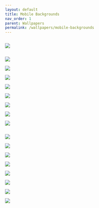 ```yaml
---
layout: default
title: Mobile Backgrounds
nav_order: 1
parent: Wallpapers
permalink: /wallpapers/mobile-backgrounds
---
```


<div class="row">
  
  <div class="column">
    
  <a href="https://raw.githubusercontent.com/The-Back-Room/Wallpapers/refs/heads/main/mobile/Windows%2011/Windows%2011%20(1).png" target="_blank"><img src="https://raw.githubusercontent.com/The-Back-Room/Wallpapers/refs/heads/main/mobile/Windows%2011/Windows%2011%20(1).png" /></a>
  
  <a href="https://raw.githubusercontent.com/The-Back-Room/Wallpapers/refs/heads/main/mobile/Windows%2011/Windows%2011%20(2).png" target="_blank"><img scr="https://raw.githubusercontent.com/The-Back-Room/Wallpapers/refs/heads/main/mobile/Windows%2011/Windows%2011%20(2).png" /></a>
 
  <a href="https://raw.githubusercontent.com/The-Back-Room/Wallpapers/refs/heads/main/mobile/Windows%2011/Windows%2011%20(3).png" target="_blank"><img src="https://raw.githubusercontent.com/The-Back-Room/Wallpapers/refs/heads/main/mobile/Windows%2011/Windows%2011%20(3).png" /></a>

  <a href="https://raw.githubusercontent.com/The-Back-Room/Wallpapers/refs/heads/main/mobile/Windows%2011/Windows%2011%20(4).png" target="_blank"><img src="https://raw.githubusercontent.com/The-Back-Room/Wallpapers/refs/heads/main/mobile/Windows%2011/Windows%2011%20(4).png" /></a>

  <a href="https://raw.githubusercontent.com/The-Back-Room/Wallpapers/refs/heads/main/mobile/Windows%2011/Windows%2011%20(5).png" target="_blank"><img src="https://raw.githubusercontent.com/The-Back-Room/Wallpapers/refs/heads/main/mobile/Windows%2011/Windows%2011%20(5).png" /></a>

  <a href="https://raw.githubusercontent.com/The-Back-Room/Wallpapers/refs/heads/main/mobile/Windows%2011/Windows%2011%20(6).png" target="_blank"><img src="https://raw.githubusercontent.com/The-Back-Room/Wallpapers/refs/heads/main/mobile/Windows%2011/Windows%2011%20(6).png" /></a>

  <a href="https://raw.githubusercontent.com/The-Back-Room/Wallpapers/refs/heads/main/mobile/Windows%2011/Windows%2011%20(7).png" target="_blank"><img src="https://raw.githubusercontent.com/The-Back-Room/Wallpapers/refs/heads/main/mobile/Windows%2011/Windows%2011%20(7).png" /></a>

  <a href="https://raw.githubusercontent.com/The-Back-Room/Wallpapers/refs/heads/main/mobile/Windows%2011/Windows%2011%20(8).png" target="_blank"><img src="https://raw.githubusercontent.com/The-Back-Room/Wallpapers/refs/heads/main/mobile/Windows%2011/Windows%2011%20(8).png" /></a>

  <a href="https://raw.githubusercontent.com/The-Back-Room/Wallpapers/refs/heads/main/mobile/Windows%2011/Windows%2011%20(9).png" target="_blank"><img src="https://raw.githubusercontent.com/The-Back-Room/Wallpapers/refs/heads/main/mobile/Windows%2011/Windows%2011%20(9).png" /></a>

  <a href="https://raw.githubusercontent.com/The-Back-Room/Wallpapers/refs/heads/main/mobile/Windows%2011/Windows%2011%20(10).png" target="_blank"><img src="https://raw.githubusercontent.com/The-Back-Room/Wallpapers/refs/heads/main/mobile/Windows%2011/Windows%2011%20(10).png" /></a>
  
  </div>
  
  <div class="column">

  <a href="https://raw.githubusercontent.com/The-Back-Room/Wallpapers/refs/heads/main/mobile/Windows%2011/Windows%2011%20(11).png" target="_blank"><img src="https://raw.githubusercontent.com/The-Back-Room/Wallpapers/refs/heads/main/mobile/Windows%2011/Windows%2011%20(11).png" /></a>
  
  <a href="https://raw.githubusercontent.com/The-Back-Room/Wallpapers/refs/heads/main/mobile/Windows%2011/Windows%2011%20(12).png" target="_blank"><img src="https://raw.githubusercontent.com/The-Back-Room/Wallpapers/refs/heads/main/mobile/Windows%2011/Windows%2011%20(12).png" /></a>
    
  <a href="https://raw.githubusercontent.com/The-Back-Room/Wallpapers/refs/heads/main/mobile/Windows%2011/Windows%2011%20(13).png" target="_blank"><img src="https://raw.githubusercontent.com/The-Back-Room/Wallpapers/refs/heads/main/mobile/Windows%2011/Windows%2011%20(13).png" /></a>
  
  <a href="https://raw.githubusercontent.com/The-Back-Room/Wallpapers/refs/heads/main/mobile/Windows%2011/Windows%2011%20(14).png" target="_blank"><img src="https://raw.githubusercontent.com/The-Back-Room/Wallpapers/refs/heads/main/mobile/Windows%2011/Windows%2011%20(14).png" /></a>
  
  <a href="https://raw.githubusercontent.com/The-Back-Room/Wallpapers/refs/heads/main/mobile/Windows%2011/Windows%2011%20(15).png" target="_blank"><img src="https://raw.githubusercontent.com/The-Back-Room/Wallpapers/refs/heads/main/mobile/Windows%2011/Windows%2011%20(15).png" /></a>
  
  <a href="https://raw.githubusercontent.com/The-Back-Room/Wallpapers/refs/heads/main/mobile/Windows%2011/Windows%2011%20(16).png" target="_blank"><img src="https://raw.githubusercontent.com/The-Back-Room/Wallpapers/refs/heads/main/mobile/Windows%2011/Windows%2011%20(16).png" /></a>
  
  <a href="https://raw.githubusercontent.com/The-Back-Room/Wallpapers/refs/heads/main/mobile/Windows%2011/Windows%2011%20(17).png" target="_blank"><img src="https://raw.githubusercontent.com/The-Back-Room/Wallpapers/refs/heads/main/mobile/Windows%2011/Windows%2011%20(17).png" /></a>
  
  <a href="https://raw.githubusercontent.com/The-Back-Room/Wallpapers/refs/heads/main/mobile/Windows%2011/Windows%2011%20(18).png" target="_blank"><img src="https://raw.githubusercontent.com/The-Back-Room/Wallpapers/refs/heads/main/mobile/Windows%2011/Windows%2011%20(18).png" /></a>
  
  </div>
</div>
